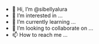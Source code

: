 - 👋 Hi, I’m @sibellyalura
- 👀 I’m interested in ...
- 🌱 I’m currently learning ...
- 💞️ I’m looking to collaborate on ...
- 📫 How to reach me ...

<!---
sibellyalura/sibellyalura is a ✨ special ✨ repository because its `README.md` (this file) appears on your GitHub profile.
You can click the Preview link to take a look at your changes.
--->
